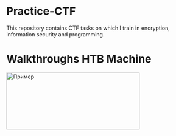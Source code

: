 # Practice-CTF
This repository contains CTF tasks on which I train in encryption, information security and programming.


# Walkthroughs HTB Machine
<div align="Left">
  <a href="https://github.com/RdrStels/Practice-CTF/blob/main/HTB%20Machine/%5BEasy%5D/HTB_Explorer/Walkthrough.md"><img src="https://user-images.githubusercontent.com/50168261/138621406-538ee1f4-cd1d-4ae9-a012-78f117f31f58.png" width="350" 
  height="150" alt="Пример"></a>
  </div>
